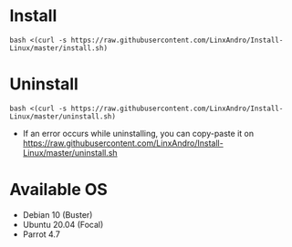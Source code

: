 # Install
```
bash <(curl -s https://raw.githubusercontent.com/LinxAndro/Install-Linux/master/install.sh)
```
# Uninstall
```
bash <(curl -s https://raw.githubusercontent.com/LinxAndro/Install-Linux/master/uninstall.sh)
```
- If an error occurs while uninstalling, you can copy-paste it on https://raw.githubusercontent.com/LinxAndro/Install-Linux/master/uninstall.sh
# Available OS
- Debian 10 (Buster)
- Ubuntu 20.04 (Focal)
- Parrot 4.7
